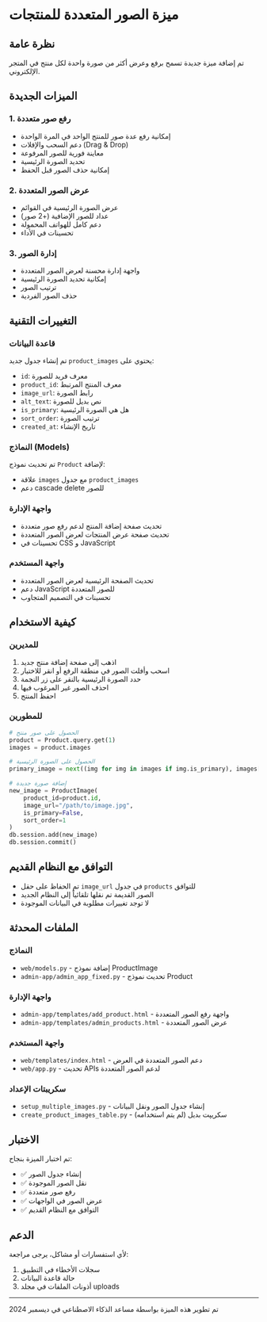# ميزة الصور المتعددة للمنتجات

## نظرة عامة
تم إضافة ميزة جديدة تسمح برفع وعرض أكثر من صورة واحدة لكل منتج في المتجر الإلكتروني.

## الميزات الجديدة

### 1. رفع صور متعددة
- إمكانية رفع عدة صور للمنتج الواحد في المرة الواحدة
- دعم السحب والإفلات (Drag & Drop)
- معاينة فورية للصور المرفوعة
- تحديد الصورة الرئيسية
- إمكانية حذف الصور قبل الحفظ

### 2. عرض الصور المتعددة
- عرض الصورة الرئيسية في القوائم
- عداد للصور الإضافية (+2 صور)
- دعم كامل للهواتف المحمولة
- تحسينات في الأداء

### 3. إدارة الصور
- واجهة إدارة محسنة لعرض الصور المتعددة
- إمكانية تحديد الصورة الرئيسية
- ترتيب الصور
- حذف الصور الفردية

## التغييرات التقنية

### قاعدة البيانات
تم إنشاء جدول جديد `product_images` يحتوي على:
- `id`: معرف فريد للصورة
- `product_id`: معرف المنتج المرتبط
- `image_url`: رابط الصورة
- `alt_text`: نص بديل للصورة
- `is_primary`: هل هي الصورة الرئيسية
- `sort_order`: ترتيب الصورة
- `created_at`: تاريخ الإنشاء

### النماذج (Models)
تم تحديث نموذج `Product` لإضافة:
- علاقة `images` مع جدول `product_images`
- دعم cascade delete للصور

### واجهة الإدارة
- تحديث صفحة إضافة المنتج لدعم رفع صور متعددة
- تحديث صفحة عرض المنتجات لعرض الصور المتعددة
- تحسينات في CSS و JavaScript

### واجهة المستخدم
- تحديث الصفحة الرئيسية لعرض الصور المتعددة
- دعم JavaScript للصور المتعددة
- تحسينات في التصميم المتجاوب

## كيفية الاستخدام

### للمديرين
1. اذهب إلى صفحة إضافة منتج جديد
2. اسحب وأفلت الصور في منطقة الرفع أو انقر للاختيار
3. حدد الصورة الرئيسية بالنقر على زر النجمة
4. احذف الصور غير المرغوب فيها
5. احفظ المنتج

### للمطورين
```python
# الحصول على صور منتج
product = Product.query.get(1)
images = product.images

# الحصول على الصورة الرئيسية
primary_image = next((img for img in images if img.is_primary), images[0] if images else None)

# إضافة صورة جديدة
new_image = ProductImage(
    product_id=product.id,
    image_url="/path/to/image.jpg",
    is_primary=False,
    sort_order=1
)
db.session.add(new_image)
db.session.commit()
```

## التوافق مع النظام القديم
- تم الحفاظ على حقل `image_url` في جدول `products` للتوافق
- الصور القديمة تم نقلها تلقائياً إلى النظام الجديد
- لا توجد تغييرات مطلوبة في البيانات الموجودة

## الملفات المحدثة

### النماذج
- `web/models.py` - إضافة نموذج ProductImage
- `admin-app/admin_app_fixed.py` - تحديث نموذج Product

### واجهة الإدارة
- `admin-app/templates/add_product.html` - واجهة رفع الصور المتعددة
- `admin-app/templates/admin_products.html` - عرض الصور المتعددة

### واجهة المستخدم
- `web/templates/index.html` - دعم الصور المتعددة في العرض
- `web/app.py` - تحديث APIs لدعم الصور المتعددة

### سكريبتات الإعداد
- `setup_multiple_images.py` - إنشاء جدول الصور ونقل البيانات
- `create_product_images_table.py` - سكريپت بديل (لم يتم استخدامه)

## الاختبار
تم اختبار الميزة بنجاح:
- ✅ إنشاء جدول الصور
- ✅ نقل الصور الموجودة
- ✅ رفع صور متعددة
- ✅ عرض الصور في الواجهات
- ✅ التوافق مع النظام القديم

## الدعم
لأي استفسارات أو مشاكل، يرجى مراجعة:
1. سجلات الأخطاء في التطبيق
2. حالة قاعدة البيانات
3. أذونات الملفات في مجلد uploads

---
تم تطوير هذه الميزة بواسطة مساعد الذكاء الاصطناعي في ديسمبر 2024
